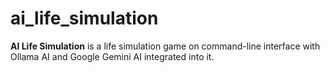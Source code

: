 # ai_life_simulation

**AI Life Simulation** is a life simulation game on command-line interface with Ollama AI 
and Google Gemini AI integrated into it.
